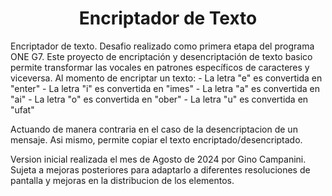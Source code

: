 <h1 align="center"> Encriptador de Texto </h1>
<p align="left"> Encriptador de texto. Desafio realizado como primera etapa del programa ONE G7.
Este proyecto de encriptación y desencriptación de texto basico permite transformar las vocales en patrones específicos de caracteres y viceversa.
Al momento de encriptar un texto:
- La letra "e" es convertida en "enter" 
- La letra "i" es convertida en "imes"
- La letra "a" es convertida en "ai"
- La letra "o" es convertida en "ober"
- La letra "u" es convertida en "ufat"  

Actuando de manera contraria en el caso de la desencriptacion de un mensaje.
Asi mismo, permite copiar el texto encriptado/desencriptado.

Version inicial realizada el mes de Agosto de 2024 por Gino Campanini.
Sujeta a mejoras posteriores para adaptarlo a diferentes resoluciones de pantalla y mejoras en la distribucion de los elementos.</p>
